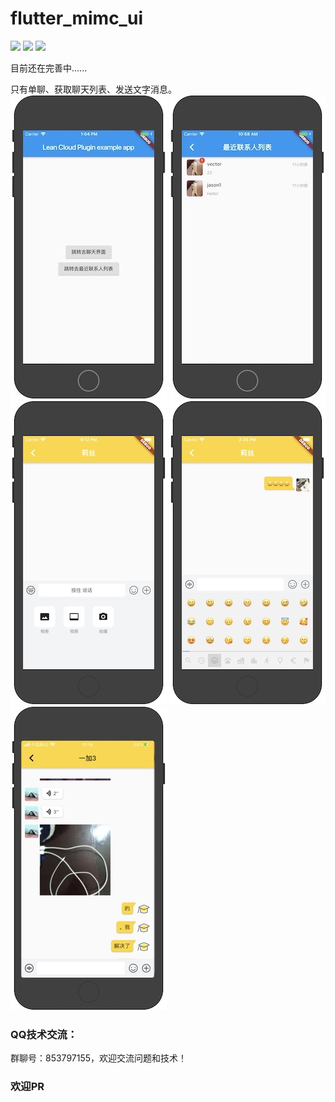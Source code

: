 # flutter_mimc_ui
![](https://img.shields.io/badge/build-passing-brightgreen)
![](https://img.shields.io/badge/platform-flutter-lightgrey)
![](https://img.shields.io/badge/license-MIT-blue)

目前还在完善中......

只有单聊、获取聊天列表、发送文字消息。
![](index.jpeg)
![](list.jpeg)
![](chat1.jpeg)
![](chat2.jpeg)
![](chat3.jpeg) 
### QQ技术交流：
群聊号：853797155，欢迎交流问题和技术！

### 欢迎PR